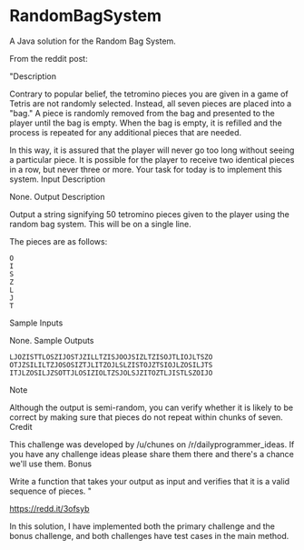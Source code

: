# RandomBagSystem

A Java solution for the Random Bag System.

From the reddit post: 

"Description

Contrary to popular belief, the tetromino pieces you are given in a game of Tetris are not randomly selected. Instead, all seven pieces are placed into a "bag." A piece is randomly removed from the bag and presented to the player until the bag is empty. When the bag is empty, it is refilled and the process is repeated for any additional pieces that are needed.

In this way, it is assured that the player will never go too long without seeing a particular piece. It is possible for the player to receive two identical pieces in a row, but never three or more. Your task for today is to implement this system.
Input Description

None.
Output Description

Output a string signifying 50 tetromino pieces given to the player using the random bag system. This will be on a single line.

The pieces are as follows:

    O
    I
    S
    Z
    L
    J
    T

Sample Inputs

None.
Sample Outputs

    LJOZISTTLOSZIJOSTJZILLTZISJOOJSIZLTZISOJTLIOJLTSZO
    OTJZSILILTZJOSOSIZTJLITZOJLSLZISTOJZTSIOJLZOSILJTS
    ITJLZOSILJZSOTTJLOSIZIOLTZSJOLSJZITOZTLJISTLSZOIJO

Note

Although the output is semi-random, you can verify whether it is likely to be correct by making sure that pieces do not repeat within chunks of seven.
Credit

This challenge was developed by /u/chunes on /r/dailyprogrammer_ideas. If you have any challenge ideas please share them there and there's a chance we'll use them.
Bonus

Write a function that takes your output as input and verifies that it is a valid sequence of pieces.
"

https://redd.it/3ofsyb

In this solution, I have implemented both the primary challenge and the bonus challenge, and both challenges have test cases in the main method.
